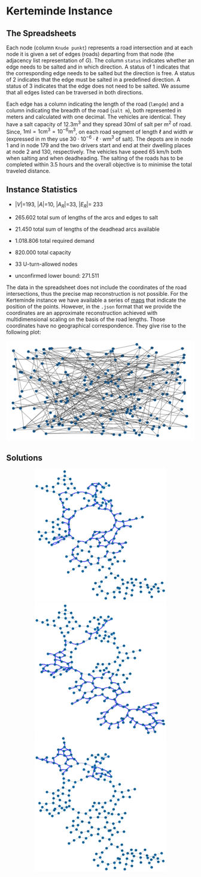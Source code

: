 <!--
SPDX-FileCopyrightText: 2024 Marco Chiarandini <marco@imada.sdu.dk>

SPDX-License-Identifier: CC-BY-4.0
-->

# Kerteminde Instance

## The Spreadsheets

Each node (column `Knude punkt`) represents a road intersection and at each
node it is given a set of edges (roads) departing from that node (the adjacency
list representation of $G$). The
column `status` indicates whether an edge needs to be salted and in
which direction. A status of 1 indicates that the corresponding edge needs to be
salted but the direction is free. A status of 2 indicates that the edge
must be salted in a predefined direction. A status of 3 indicates that
the edge does not need to be salted. We assume that all edges listed can
be traversed in both directions.
<!-- {\mc{I need to ask to the company if this is true.} -->

Each edge has a column indicating the length of the road (`længde`) and a column
indicating the breadth of the road (`salt m`), both represented in meters and
calculated with one decimal.  The vehicles are identical. They have a salt
capacity of $12.3 \mathrm{m}^3$ and they spread $30\textrm{ml}$ of salt per
$\mathrm{m}^2$ of road. Since, $1\textrm{ml} = 1
\mathrm{cm}^3=10^{-6}\mathrm{m^3}$, on each road segment of length $\ell$ and
width $w$ (expressed in $\mathrm{m}$ they use $30\cdot 10^{-6} \cdot \ell \cdot
w\mathrm{m}^3$ of salt). The depots are in node 1 and in node 179 and the two
drivers start and end at their dwelling places at node 2 and 130, respectively.
The vehicles have speed 65 km/h both when salting and when deadheading. The
salting of the roads has to be completed within 3.5 hours and the overall
objective is to minimise the total traveled distance. 

<!-- The drivers visit a depot before returning to their dwelling place with their
vehicles, therefore they start with a full cargo hold of salt and fuel
tanks. The path from the depot to dwelling place does not count in the traveling
time and distance. -->

## Instance Statistics

- $|V|$=193, $|A|$=10, $|A_R|$=33, $|E_R|$= 233
- 265.602 total sum of lengths of the arcs and edges to salt
- 21.450 total sum of lengths of the deadhead arcs available
- 1.018.806 total required demand
- 820.000 total capacity
- 33 U-turn-allowed nodes

- unconfirmed lower bound: 271.511

The data in the spreadsheet does not include the coordinates of the road
intersections, thus the precise map reconstruction is not possible. For the
Kerteminde instance we have available a series of [maps](./maps/) that
indicate the position of the points. However, in the `.json` format that we
provide the coordinates are an approximate reconstruction achieved with
multidimensional scaling on the basis of the road lengths. Those coordinates
have no geographical correspondence. They give rise to the following plot:

<div style="text-align: center;">
<img src="./mds.png" alt="Kerteminde instance">
</div>

## Solutions

<div style="text-align:center;">
<img src="./v1t1.png" alt="Vehicle 1 trip 1" style="max-width:70%;height:auto;">
</div>

<div style="text-align:center;">
<img src="./v2t1.png" alt="Vehicle 2 trip 1" style="max-width:70%;height:auto;">
</div>

<div style="text-align:center;">
<img src="./v2t2.png" alt="Vehicle 2 trip 1" style="max-width:70%;height:auto;">
</div>
